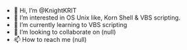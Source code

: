 - 👋 Hi, I’m @KnightKRIT
- 👀 I’m interested in OS Unix like, Korn Shell & VBS scripting.
- 🌱 I’m currently learning to VBS scripting
- 💞️ I’m looking to collaborate on (null)
- 📫 How to reach me (null)

<!---
KnightKRIT/KnightKRIT is a ✨ special ✨ repository because its `README.md` (this file) appears on your GitHub profile.
You can click the Preview link to take a look at your changes.
--->
